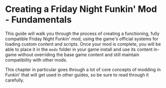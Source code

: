# Creating a Friday Night Funkin' Mod - Fundamentals

This guide will walk you through the process of creating a functioning, fully compatible Friday Night Funkin' mod, using the game's official systems for loading custom content and scripts. Once your mod is complete, you will be able to place it in the `mods` folder in your game install and use its content in-game without overriding the base game content and still maintain compatibility with other mods.

This chapter in particular goes through a lot of core concepts of modding in Funkin' that will get used in other guides, so be sure to read through it carefully.